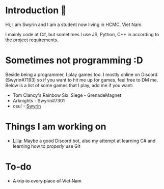 # Introduction 👋
Hi, I am Swyrin and I am a student now living in HCMC, Viet Nam.

I mainly code at C#, but sometimes I use JS, Python, C++ in according to the project requirements.


# Sometimes not programming :D
Beside being a programmer, I play games too. I mostly online on Discord (Swyrin#7193) so if you want to hit me up for games, feel free to DM me.
Below is a list of some games that I play, add me if you want:
- Tom Clancy's Rainbow Six: Siege - GrenadeMagnet
- Arknights - Swyrin#7301
- osu! - [Swyrin](https://osu.ppy.sh/users/13101472)


# Things I am working on
- [Lilia](https://github.com/Swyreee/Lilia): Maybe a good Discord bot, also my attempt at learning C# and learning how to *properly* use Git

# To-do
- ~~A trip to every place of Viet Nam~~
